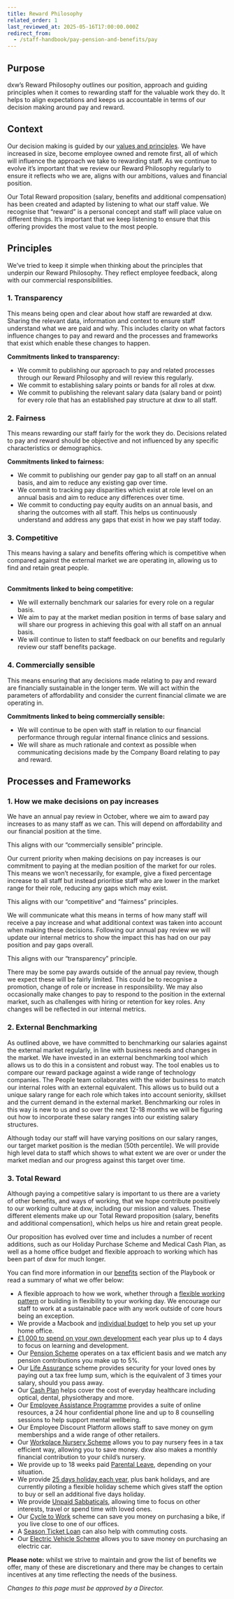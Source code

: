 ```yaml
---
title: Reward Philosophy
related_order: 1
last_reviewed_at: 2025-05-16T17:00:00.000Z
redirect_from:
  - /staff-handbook/pay-pension-and-benefits/pay
---
```

## Purpose

dxw’s Reward Philosophy outlines our position, approach and guiding principles when it comes to rewarding staff for the valuable work they do. It helps to align expectations and keeps us accountable in terms of our decision making around pay and reward.

## Context

Our decision making is guided by our [values and principles](https://playbook.dxw.com/about-us/our-mission-values-and-principles/). We have increased in size, become employee owned and remote first, all of which will influence the approach we take to rewarding staff. As we continue to evolve it’s important that we review our Reward Philosophy regularly to ensure it reflects who we are, aligns with our ambitions, values and financial position. 

Our Total Reward proposition (salary, benefits and additional compensation) has been created and adapted by listening to what our staff value. We recognise that “reward” is a personal concept and staff will place value on different things. It’s important that we keep listening to ensure that this offering provides the most value to the most people.

## Principles

We’ve tried to keep it simple when thinking about the principles that underpin our Reward Philosophy. They reflect employee feedback, along with our commercial responsibilities.

### 1. Transparency

This means being open and clear about how staff are rewarded at dxw. Sharing the relevant data, information and context to ensure staff understand what we are paid and why. This includes clarity on what factors influence changes to pay and reward and the processes and frameworks that exist which enable these changes to happen.

**Commitments linked to transparency:**

* We commit to publishing our approach to pay and related processes through our Reward Philosophy and will review this regularly. 
* We commit to establishing salary points or bands for all roles at dxw.
* We commit to publishing the relevant salary data (salary band or point) for every role that has an established pay structure at dxw to all staff. 

### 2. Fairness

This means rewarding our staff fairly for the work they do. Decisions related to pay and reward should be objective and not influenced by any specific characteristics or demographics.

**Commitments linked to fairness:**

* We commit to publishing our gender pay gap to all staff on an annual basis, and aim to reduce any existing gap over time.
* We commit to tracking pay disparities which exist at role level on an annual basis and aim to reduce any differences over time. 
* We commit to conducting pay equity audits on an annual basis, and sharing the outcomes with all staff. This helps us continuously understand and address any gaps that exist in how we pay staff today.

### 3. Competitive

This means having a salary and benefits offering which is competitive when compared against the external market we are operating in, allowing us to find and retain great people. 

**\
Commitments linked to being competitive:**

* We will externally benchmark our salaries for every role on a regular basis.
* We aim to pay at the market median position in terms of base salary and will share our progress in achieving this goal with all staff on an annual basis.
* We will continue to listen to staff feedback on our benefits and regularly review our staff benefits package.

### 4. Commercially sensible

This means ensuring that any decisions made relating to pay and reward are financially sustainable in the longer term. We will act within the parameters of affordability and consider the current financial climate we are operating in. 

**Commitments linked to being commercially sensible:**

* We will continue to be open with staff in relation to our financial performance through regular internal finance clinics and sessions.
* We will share as much rationale and context as possible when communicating decisions made by the Company Board relating to pay and reward.

## Processes and Frameworks

### 1. How we make decisions on pay increases

We have an annual pay review in October, where we aim to award pay increases to as many staff as we can. This will depend on affordability and our financial position at the time. 

This aligns with our “commercially sensible” principle. 

Our current priority when making decisions on pay increases is our commitment to paying at the median position of the market for our roles. This means we won’t necessarily, for example, give a fixed percentage increase to all staff but instead prioritise staff who are lower in the market range for their role, reducing any gaps which may exist.

This aligns with our “competitive” and “fairness” principles.

We will communicate what this means in terms of how many staff will receive a pay increase and what additional context was taken into account when making these decisions. Following our annual pay review we will update our internal metrics to show the impact this has had on our pay position and pay gaps overall.

This aligns with our “transparency” principle.

There may be some pay awards outside of the annual pay review, though we expect these will be fairly limited. This could be to recognise a promotion, change of role or increase in responsibility. We may also occasionally make changes to pay to respond to the position in the external market, such as challenges with hiring or retention for key roles. Any changes will be reflected in our internal metrics.

### 2. External Benchmarking

As outlined above, we have committed to benchmarking our salaries against the external market regularly, in line with business needs and changes in the market. We have invested in an external benchmarking tool which allows us to do this in a consistent and robust way. The tool enables us to compare our reward package against a wide range of technology companies. The People team collaborates with the wider business to match our internal roles with an external equivalent. This allows us to build out a unique salary range for each role which takes into account seniority, skillset and the current demand in the external market. Benchmarking our roles in this way is new to us and so over the next 12-18 months we will be figuring out how to incorporate these salary ranges into our existing salary structures.

Although today our staff will have varying positions on our salary ranges, our target market position is the median (50th percentile). We will provide high level data to staff which shows to what extent we are over or under the market median and our progress against this target over time. 

### 3. Total Reward

Although paying a competitive salary is important to us there are a variety of other benefits, and ways of working, that we hope contribute positively to our working culture at dxw, including our mission and values. These different elements make up our Total Reward proposition (salary, benefits and additional compensation), which helps us hire and retain great people. 

Our proposition has evolved over time and includes a number of recent additions, such as our Holiday Purchase Scheme and Medical Cash Plan, as well as a home office budget and flexible approach to working which has been part of dxw for much longer.

You can find more information in our [benefits](https://playbook.dxw.com/staff-handbook/pay-pension-and-benefits/benefits/) section of the Playbook or read a summary of what we offer below:

* A flexible approach to how we work, whether through a [flexible working pattern](https://playbook.dxw.com/staff-handbook/flexible-working/) or building in flexibility to your working day. We encourage our staff to work at a sustainable pace with any work outside of core hours being an exception.
* We provide a Macbook and [individual budget](https://playbook.dxw.com/staff-handbook/pay-pension-and-benefits/benefits/home-office-equipment/) to help you set up your home office. 
* [£1,000 to spend on your own development](https://playbook.dxw.com/staff-handbook/learning-and-development/how-to-use-your-learning-and-development-allowance/) each year plus up to 4 days to focus on learning and development.
* Our [Pension Scheme](https://playbook.dxw.com/staff-handbook/pay-pension-and-benefits/pension/) operates on a tax efficient basis and we match any pension contributions you make up to 5%.
* Our [Life Assurance](https://playbook.dxw.com/staff-handbook/pay-pension-and-benefits/benefits/life-assurance/) scheme provides security for your loved ones by paying out a tax free lump sum, which is the equivalent of 3 times your salary, should you pass away. 
* Our [Cash Plan](https://playbook.dxw.com/staff-handbook/pay-pension-and-benefits/benefits/cash-plan/) helps cover the cost of everyday healthcare including optical, dental, physiotherapy and more. 
* Our [Employee Assistance Programme](https://playbook.dxw.com/staff-handbook/pay-pension-and-benefits/benefits/employee-assistance-programme/) provides a suite of online resources, a 24 hour confidential phone line and up to 8 counselling sessions to help support mental wellbeing. 
* Our Employee Discount Platform allows staff to save money on gym memberships and a wide range of other retailers.
* Our [Workplace Nursery Scheme](https://playbook.dxw.com/staff-handbook/pay-pension-and-benefits/benefits/workplace-nursery/) allows you to pay nursery fees in a tax efficient way, allowing you to save money. dxw also makes a monthly financial contribution to your child’s nursery.
* We provide up to 18 weeks paid [Parental Leave](https://playbook.dxw.com/staff-handbook/policies-and-procedures/parental-leave-policy/), depending on your situation.
* We provide [25 days holiday each year](https://playbook.dxw.com/staff-handbook/leave/holiday/), plus bank holidays, and are currently piloting a flexible holiday scheme which gives staff the option to buy or sell an additional five days holiday. 
* We provide [Unpaid Sabbaticals](https://playbook.dxw.com/staff-handbook/leave/sabbatical-leave/), allowing time to focus on other interests, travel or spend time with loved ones.
* Our [Cycle to Work](https://playbook.dxw.com/staff-handbook/pay-pension-and-benefits/benefits/cycle-to-work-scheme/) scheme can save you money on purchasing a bike, if you live close to one of our offices.
* A [Season Ticket Loan](https://playbook.dxw.com/staff-handbook/pay-pension-and-benefits/benefits/train-season-ticket-loan/) can also help with commuting costs.
* Our [Electric Vehicle Scheme](https://playbook.dxw.com/staff-handbook/pay-pension-and-benefits/benefits/electric-vehicle-scheme/) allows you to save money on purchasing an electric car.

**Please note:** whilst we strive to maintain and grow the list of benefits we offer, many of these are discretionary and there may be changes to certain incentives at any time reflecting the needs of the business. 

*Changes to this page must be approved by a Director.*
